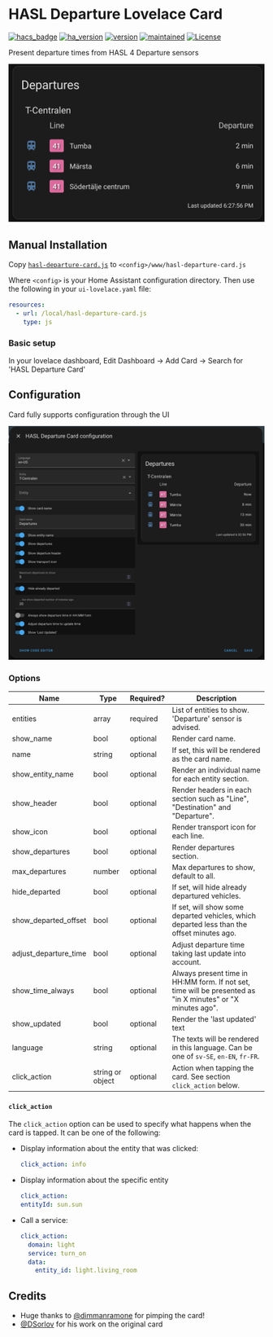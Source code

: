 # HASL Departure Lovelace Card

[![hacs_badge](https://img.shields.io/badge/HACS-Default-orange.svg)](https://github.com/custom-components/hacs)
[![ha_version](https://img.shields.io/badge/homeassistant-2024.1.0%2B-yellow.svg)](https://www.home-assistant.io)
[![version](https://img.shields.io/badge/version-3.0.0-red.svg)](#)
[![maintained](https://img.shields.io/maintenance/yes/2024.svg)](#)
[![License](https://img.shields.io/badge/License-Apache%202.0-blue.svg)](https://opensource.org/licenses/Apache-2.0)

Present departure times from HASL 4 Departure sensors

![card](./images/dark-card.png)

## Manual Installation

Copy [`hasl-departure-card.js`](./dist/hasl-departure-card.js) to `<config>/www/hasl-departure-card.js`

Where `<config>` is your Home Assistant configuration directory.
Then use the following in your `ui-lovelace.yaml` file:

```yaml
resources:
  - url: /local/hasl-departure-card.js
    type: js
```

### Basic setup

In your lovelace dashboard, Edit Dashboard -> Add Card -> Search for 'HASL Departure Card'

## Configuration

Card fully supports configuration through the UI

![card editor](./images/dark-card-editor.png)


### Options
| Name                  | Type             | Required? | Description                                                                                                 |
|-----------------------|------------------|-----------|-------------------------------------------------------------------------------------------------------------|
| entities              | array            | required  | List of entities to show. 'Departure' sensor is advised.                                                    |
| show_name             | bool             | optional  | Render card name.                                                                                           |
| name                  | string           | optional  | If set, this will be rendered as the card name.                                                             |
| show_entity_name      | bool             | optional  | Render an individual name for each entity section.                                                          |
| show_header           | bool             | optional  | Render headers in each section such as "Line", "Destination" and "Departure".                               |
| show_icon             | bool             | optional  | Render transport icon for each line.                                                                        |
| show_departures       | bool             | optional  | Render departures section.                                                                                  |
| max_departures        | number           | optional  | Max departures to show, default to all.                                                                     |
| hide_departed         | bool             | optional  | If set, will hide already departured vehicles.                                                              |
| show_departed_offset  | bool             | optional  | If set, will show some departed vehicles, which departed less than the offset minutes ago.                  |
| adjust_departure_time | bool             | optional  | Adjust departure time taking last update into account.                                                      |
| show_time_always      | bool             | optional  | Always present time in HH:MM form. If not set, time will be presented as "in X minutes" or "X minutes ago". |
| show_updated          | bool             | optional  | Render the 'last updated' text                                                                              |
| language              | string           | optional  | The texts will be rendered in this language. Can be one of `sv-SE`, `en-EN`, `fr-FR`.                       |
| click_action          | string or object | optional  | Action when tapping the card. See section `click_action` below.                                             |

#### `click_action`

The `click_action` option can be used to specify what happens when the card is tapped. It can be one of the following:

- Display information about the entity that was clicked:
    ```yaml
    click_action: info
    ```

-  Display information about the specific entity
    ```yaml
    click_action:
    entityId: sun.sun
    ```

- Call a service:
    ```yaml
    click_action:
      domain: light
      service: turn_on
      data:
        entity_id: light.living_room
    ```


## Credits
- Huge thanks to [@dimmanramone](https://github.com/dimmanramone) for pimping the card!
- [@DSorlov](https://github.com/DSorlov) for his work on the original card
